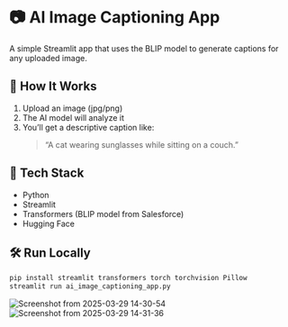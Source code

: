 # 📷 AI Image Captioning App

A simple Streamlit app that uses the BLIP model to generate captions for any uploaded image.

## 🚀 How It Works
1. Upload an image (jpg/png)
2. The AI model will analyze it
3. You’ll get a descriptive caption like:  
   > “A cat wearing sunglasses while sitting on a couch.”

## 🧠 Tech Stack
- Python
- Streamlit
- Transformers (BLIP model from Salesforce)
- Hugging Face

## 🛠️ Run Locally

```bash
pip install streamlit transformers torch torchvision Pillow
streamlit run ai_image_captioning_app.py
```
![Screenshot from 2025-03-29 14-30-54](https://github.com/user-attachments/assets/1adeb313-5a92-42ba-9696-ec4440e74584)
![Screenshot from 2025-03-29 14-31-36](https://github.com/user-attachments/assets/d4ddec64-b616-44c7-8fc0-48a7a9d777de)




